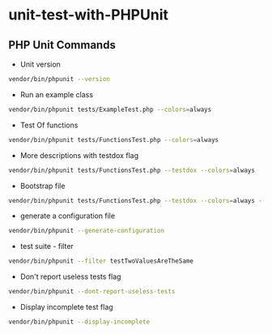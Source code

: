 # unit-test-with-PHPUnit

## PHP Unit Commands

- Unit version

```bash
vendor/bin/phpunit --version
```

- Run an example class

```bash
vendor/bin/phpunit tests/ExampleTest.php --colors=always
```

- Test Of functions

```bash
vendor/bin/phpunit tests/FunctionsTest.php --colors=always
```

- More descriptions with testdox flag

```bash
vendor/bin/phpunit tests/FunctionsTest.php --testdox --colors=always
```

- Bootstrap file

```bash
vendor/bin/phpunit tests/FunctionsTest.php --testdox --colors=always --bootstrap tests/bootstrap.php
```

- generate a configuration file

```bash
vendor/bin/phpunit --generate-configuration
```

- test suite - filter

```bash
vendor/bin/phpunit --filter testTwoValuesAreTheSame
```

- Don't report useless tests flag

```bash
vendor/bin/phpunit --dont-report-useless-tests
```

- Display incomplete test flag

```bash
vendor/bin/phpunit --display-incomplete
```
